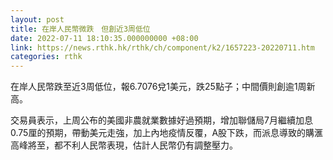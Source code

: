 ```yaml
---
layout: post
title: 在岸人民幣微跌　但創近3周低位
date: 2022-07-11 18:10:35.000000000 +08:00
link: https://news.rthk.hk/rthk/ch/component/k2/1657223-20220711.htm
categories: rthk
---
```


在岸人民幣跌至近3周低位，報6.7076兌1美元，跌25點子；中間價則創逾1周新高。

交易員表示，上周公布的美國非農就業數據好過預期，增加聯儲局7月繼續加息0.75厘的預期，帶動美元走強，加上內地疫情反覆，A股下跌，而派息導致的購滙高峰將至，都不利人民幣表現，估計人民幣仍有調整壓力。
